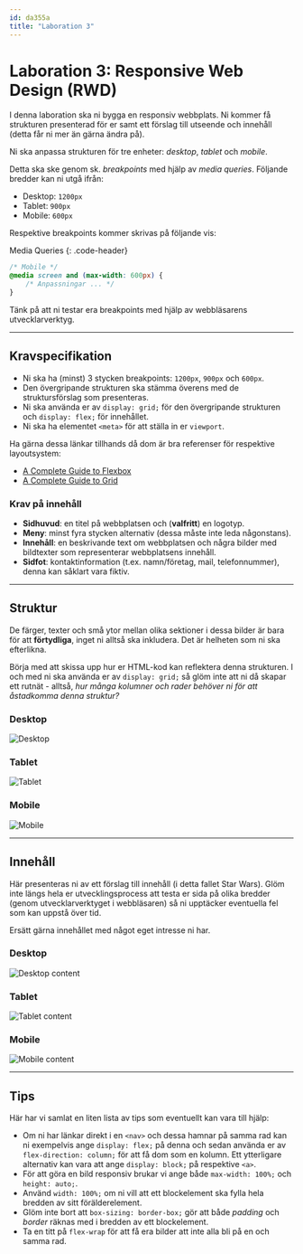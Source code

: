 ```yaml
---
id: da355a
title: "Laboration 3"
---
```


# Laboration 3: Responsive Web Design (RWD)

I denna laboration ska ni bygga en responsiv webbplats. Ni kommer få strukturen presenterad för er samt ett förslag till utseende och innehåll (detta får ni mer än gärna ändra på).

Ni ska anpassa strukturen för tre enheter: *desktop*, *tablet* och *mobile*.

Detta ska ske genom sk. *breakpoints* med hjälp av *media queries*. Följande bredder kan ni utgå ifrån:

* Desktop: `1200px`
* Tablet: `900px`
* Mobile: `600px`

Respektive breakpoints kommer skrivas på följande vis:

Media Queries
{: .code-header}

``` css
/* Mobile */
@media screen and (max-width: 600px) {
    /* Anpassningar ... */
}
```

Tänk på att ni testar era breakpoints med hjälp av webbläsarens utvecklarverktyg.


---

## Kravspecifikation

* Ni ska ha (minst) 3 stycken breakpoints: `1200px`, `900px` och `600px`.
* Den övergripande strukturen ska stämma överens med de struktursförslag som presenteras.
* Ni ska använda er av `display: grid;` för den övergripande strukturen och `display: flex;` för innehållet.
* Ni ska ha elementet `<meta>` för att ställa in er `viewport`.

Ha gärna dessa länkar tillhands då dom är bra referenser för respektive layoutsystem:

* [A Complete Guide to Flexbox](https://css-tricks.com/snippets/css/a-guide-to-flexbox/)
* [A Complete Guide to Grid](https://css-tricks.com/snippets/css/complete-guide-grid/)

### Krav på innehåll

* **Sidhuvud**: en titel på webbplatsen och (**valfritt**) en logotyp.
* **Meny**: minst fyra stycken alternativ (dessa måste inte leda någonstans).
* **Innehåll**: en beskrivande text om webbplatsen och några bilder med bildtexter som representerar webbplatsens innehåll.
* **Sidfot**: kontaktinformation (t.ex. namn/företag, mail, telefonnummer), denna kan såklart vara fiktiv.

---

## Struktur

De färger, texter och små ytor mellan olika sektioner i dessa bilder är bara för att **förtydliga**, inget ni alltså ska inkludera. Det är helheten som ni ska efterlikna.

Börja med att skissa upp hur er HTML-kod kan reflektera denna strukturen. I och med ni ska använda er av `display: grid;` så glöm inte att ni då skapar ett rutnät - alltså, *hur många kolumner och rader behöver ni för att åstadkomma denna struktur?*

### Desktop

![Desktop](../images/wireframe_3.png)

### Tablet

![Tablet](../images/wireframe_2.png)

### Mobile

![Mobile](../images/wireframe_1.png)

---

## Innehåll

Här presenteras ni av ett förslag till innehåll (i detta fallet Star Wars). Glöm inte längs hela er utvecklingsprocess att testa er sida på olika bredder (genom utvecklarverktyget i webbläsaren) så ni upptäcker eventuella fel som kan uppstå över tid.

Ersätt gärna innehållet med något eget intresse ni har.

### Desktop

![Desktop content](../images/wireframe_content_3.png)

### Tablet

![Tablet content](../images/wireframe_content_2.png)

### Mobile

![Mobile content](../images/wireframe_content_1.png)

---

## Tips

Här har vi samlat en liten lista av tips som eventuellt kan vara till hjälp:

* Om ni har länkar direkt i en `<nav>` och dessa hamnar på samma rad kan ni exempelvis ange `display: flex;` på denna och sedan använda er av `flex-direction: column;` för att få dom som en kolumn. Ett ytterligare alternativ kan vara att ange `display: block;` på respektive `<a>`.
* För att göra en bild responsiv brukar vi ange både `max-width: 100%;` och `height: auto;`.
* Använd `width: 100%;` om ni vill att ett blockelement ska fylla hela bredden av sitt förälderelement.
* Glöm inte bort att `box-sizing: border-box;` gör att både *padding* och *border* räknas med i bredden av ett blockelement.
* Ta en titt på `flex-wrap` för att få era bilder att inte alla bli på en och samma rad.
